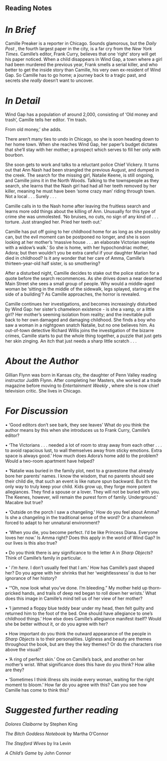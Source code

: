 
## Reading Notes

#  _In Brief_

Camille Preaker is a reporter in Chicago. Sounds glamorous, but the _Daily Post_ , the fourth largest paper in the city, is a far cry from the _New York Times_. Camille’s editor, Frank Curry, believes that one ‘right’ story will get his paper noticed. When a child disappears in Wind Gap, a town where a girl had been murdered the previous year, Frank smells a serial killer, and who better to get the inside story than Camille, his very own ex-resident of Wind Gap. So Camille has to go home; a journey back to a tragic past, and secrets she _really_ doesn’t want to uncover.

#  _In Detail_

Wind Gap has a population of around 2,000, consisting of ‘Old money and trash’, Camille tells her editor. ‘I’m trash.

From old money,’ she adds.

There aren’t many ties to undo in Chicago, so she is soon heading down to her home town. When she reaches Wind Gap, her paper’s budget dictates that she’ll stay with her mother; a prospect which serves to fill her only with bourbon.

She soon gets to work and talks to a reluctant police Chief Vickery. It turns out that Ann Nash had been strangled the previous August, and dumped in the creek. The search for the missing girl, Natalie Keene, is still ongoing, and Camille joins it in the North Woods. Talking to the townspeople as they search, she learns that the Nash girl had had all her teeth removed by her killer, meaning he must have been ‘some crazy man’ riding through town. Not a local . . . Surely . . .

Camille calls in to the Nash home after leaving the fruitless search and learns more odd things about the killing of Ann. Unusually for this type of crime she was unmolested. ‘No bruises, no cuts, no sign of any kind of . . . torture. Just strangled her. Pried her teeth out.’

Camille has put off going to her childhood home for as long as she possibly can, but the evil moment can be postponed no longer, and she is soon looking at her mother’s ‘massive house . . . an elaborate Victorian replete with a widow’s walk.’ So she is home, with her hypochondriac mother, Adora; but then wouldn’t you be extra careful if your daughter Marian had died in childhood? Is it any wonder that her care of Amma, Camille’s thirteen-year-old half sister, is so smothering?

After a disturbed night, Camille decides to stake out the police station for a quote before the search recommences. As she drives down a near deserted Main Street she sees a small group of people. Why would a middle-aged woman be ‘sitting in the middle of the sidewalk, legs splayed, staring at the side of a building’? As Camille approaches, the horror is revealed.

Camille continues her investigations, and becomes increasingly disturbed by Wind Gap: her sister’s chameleon existence - is she a vamp, or a little girl? Her mother’s seeming isolation from reality; and the inevitable pull back to her own damaged and damaging childhood. She finds a boy who saw a woman in a nightgown snatch Natalie, but no one believes him. As out-of-town detective Richard Willis joins the investigation of the bizarre crimes, Camille starts to put the whole thing together, a puzzle that just gets her skin zinging. An itch that just needs a sharp little scratch . . .

#  _About the Author_

Gillian Flynn was born in Kansas city, the daughter of Penn Valley reading instructor Judith Flynn. After completing her Masters, she worked at a trade magazine before moving to _Entertainment Weekly_ , where she is now chief television critic. She lives in Chicago.

#  _For Discussion_

• ‘Good editors don’t see bark, they see leaves’ What do you think the author means by this when she introduces us to Frank Curry, Camille’s editor?

• ‘The Victorians . . . needed a lot of room to stray away from each other . . . to avoid rapacious lust, to wall themselves away from sticky emotions. Extra space is always good.’ How much does Adora’s home add to the problem? Would a two-room apartment have helped?

• ‘Natalie was buried in the family plot, next to a gravestone that already bore her parents’ names. I know the wisdom, that no parents should see their child die, that such an event is like nature spun backward. But it’s the only way to truly keep your child. Kids grow up, they forge more potent allegiances. They find a spouse or a lover. They will not be buried with you. The Keenes, however, will remain the purest form of family. Underground.’ Macabre but true?

• ‘Outside on the porch I saw a changeling.’ How do you feel about Amma? Is she a changeling in the traditional sense of the word? Or a chameleon forced to adapt to her unnatural environment?

• ‘When you die, you become perfect. I’d be like Princess Diana. Everyone loves her now.’ Is Amma right? Does this apply in the world of Wind Gap? In our lives is this also true?

• Do you think there is any significance to the letter A in _Sharp Objects_? Think of Camille’s family in particular.

• ‘ _I’m here_. I don’t usually feel that I am.’ How has Camille’s past shaped her? Do you agree with her shrinks that her ‘weightlessness’ is due to her ignorance of her history?

• ‘“Oh, now look what you’ve done. I’m bleeding.” My mother held up thorn-pricked hands, and trails of deep red began to roll down her wrists.’ What does this image in Camille’s mind tell us of her view of her mother?

• ‘I jammed a floppy blue teddy bear under my head, then felt guilty and returned him to the foot of the bed. One should have allegiance to one’s childhood things.’ How else does Camille’s allegiance manifest itself? Would she be better without it, or do you agree with her?

• How important do you think the outward appearance of the people in _Sharp Objects_ is to their personalities. Ugliness and beauty are themes throughout the book, but are they the key themes? Or do the characters rise above the visual?

• ‘A ring of perfect skin.’ One on Camille’s back, and another on her mother’s wrist. What significance does this have do you think? How alike are they?

• ‘Sometimes I think illness sits inside every woman, waiting for the right moment to bloom.’ How far do you agree with this? Can you see how Camille has come to think this?

#  _Suggested further reading_

_Dolores Claiborne_ by Stephen King

_The Bitch Goddess Notebook_ by Martha O’Connor

_The Stepford Wives_ by Ira Levin

_A Child’s Game_ by John Connor
